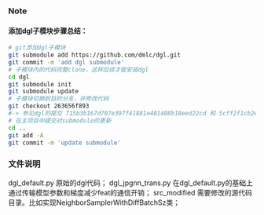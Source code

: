 ### Note

#### 添加dgl子模块步骤总结：
```bash
# git添加dgl子模块
git submodule add https://github.com/dmlc/dgl.git
git commit -m 'add dgl submodule'
# 子模块内的代码完整clone，这样后续才能安装dgl
cd dgl
git submodule init
git submodule update
# 子模块切换到目的分支，并修改代码
git checkout 263656f893
#-> 参见dgl的提交 715b3b167d707e397f41881e481408b18eed22cd 和 5cff2f1cb2e3e307617bfa5b225df05555effb4b
# 在主项目中提交对submodule的更新
cd ..
git add -A
git commit -m 'update submodule'
```

### 文件说明
dgl_default.py 原始的dgl代码；
dgl_jpgnn_trans.py 在dgl_default.py的基础上通过传输模型参数和梯度减少feat的通信开销；
src_modified 需要修改的源代码目录。比如实现NeighborSamplerWithDiffBatchSz类；